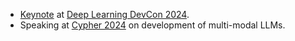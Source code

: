 - [Keynote](https://dldc.adasci.org/speaker/manas-talukdar/) at [Deep Learning DevCon 2024](https://dldc.adasci.org).
- Speaking at [Cypher 2024](https://cypher.aimresearch.co/) on development of multi-modal LLMs.
